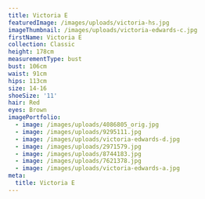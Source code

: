 ```yaml
---
title: Victoria E
featuredImage: /images/uploads/victoria-hs.jpg
imageThumbnail: /images/uploads/victoria-edwards-c.jpg
firstName: Victoria E
collection: Classic
height: 178cm
measurementType: bust
bust: 106cm
waist: 91cm
hips: 113cm
size: 14-16
shoeSize: '11'
hair: Red
eyes: Brown
imagePortfolio:
  - image: /images/uploads/4086805_orig.jpg
  - image: /images/uploads/9295111.jpg
  - image: /images/uploads/victoria-edwards-d.jpg
  - image: /images/uploads/2971579.jpg
  - image: /images/uploads/8744183.jpg
  - image: /images/uploads/7621378.jpg
  - image: /images/uploads/victoria-edwards-a.jpg
meta:
  title: Victoria E
---
```


